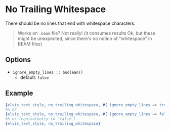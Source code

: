 # No Trailing Whitespace

There should be no lines that end with whitespace characters.

> Works on `.beam` file? Not really! (it consumes results Ok, but these might be unexpected, since
there's no notion of "whitespace" in BEAM files)

## Options

- `ignore_empty_lines :: boolean()`
  - default: `false`

## Example

```erlang
{elvis_text_style, no_trailing_whitespace, #{ ignore_empty_lines => true }}
%% or
{elvis_text_style, no_trailing_whitespace, #{ ignore_empty_lines => false }}
%% or (equivalently to 'false')
{elvis_text_style, no_trailing_whitespace}
```
